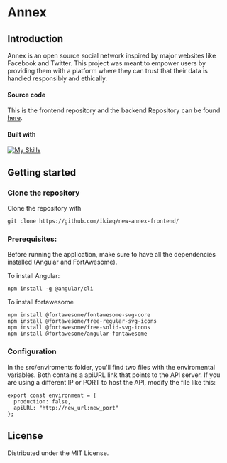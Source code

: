 # Annex
## Introduction
Annex is an open source social network inspired by major websites like Facebook and Twitter. 
This project was meant to empower users by providing them with a platform where they can trust that their data is handled responsibly and ethically.
#### Source code
This is the frontend repository and the backend Repository can be found [here](https://github.com/ikiwq/new-annex-backend).
#### Built with
[![My Skills](https://skillicons.dev/icons?i=angular,typescript,nodejs&theme=light)](https://skillicons.dev)

## Getting started
### Clone the repository
Clone the repository with
 
    git clone https://github.com/ikiwq/new-annex-frontend/
    
### Prerequisites:
Before running the application, make sure to have all the dependencies installed (Angular and FortAwesome).
    
To install Angular:

    npm install -g @angular/cli
    
To install fortawesome

    npm install @fortawesome/fontawesome-svg-core
    npm install @fortawesome/free-regular-svg-icons
    npm install @fortawesome/free-solid-svg-icons
    npm install @fortawesome/angular-fontawesome
### Configuration
In the src/enviroments folder, you'll find two files with the enviromental variables. Both contains a apiURL link that points to the API server.
If you are using a different IP or PORT to host the API, modify the file like this:

    export const environment = {
      production: false,
      apiURL: "http://new_url:new_port"
    };
   
## License
Distributed under the MIT License.
